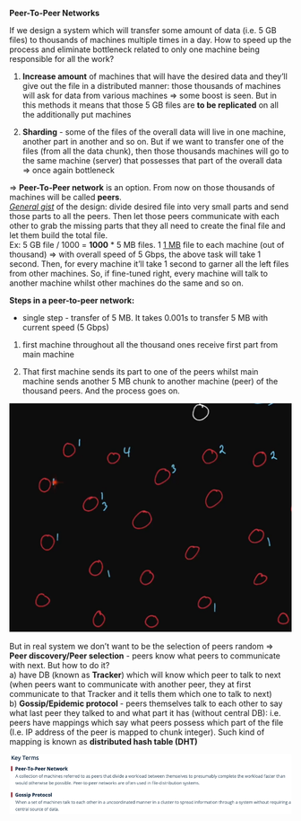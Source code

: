 **Peer-To-Peer Networks**

If we design a system which will transfer some amount of data (i.e. 5 GB files) to thousands of machines multiple times in a day. How to speed up the process and eliminate bottleneck related to only one machine being responsible for all the work? 

1. **Increase amount** of machines that will have the desired data and they’ll give out the file in a distributed manner: those thousands of machines will ask for data from various machines => some boost is seen. But in this methods it means that those 5 GB files are **to be replicated** on all the additionally put machines

2. **Sharding** - some of the files of the overall data will live in one machine, another part in another and so on. But if we want to transfer one of the files (from all the data chunk), then those thousands machines will go to the same machine (server) that possesses that part of the overall data => once again bottleneck

=> **Peer-To-Peer network** is an option. From now on those thousands of machines will be called **peers**. <br> 
<ins><i>General gist</i></ins> of the design: divide desired file into very small parts and send those parts to all the peers. Then let those peers communicate with each other to grab the missing parts that they all need to create the final file and let them build the total file. <br>
Ex: 5 GB file / 1000 = **1000** * 5 MB files. 1 <ins>1 MB</ins> file to each machine (out of thousand) => with overall speed of 5 Gbps, the above task will take 1 second. Then, for every machine it’ll take 1 second to garner all the left files from other machines. So, if fine-tuned right, every machine will talk to another machine whilst other machines do the same and so on.

**Steps in a peer-to-peer network:**

- single step - transfer of 5 MB. It takes 0.001s to transfer 5 MB with current speed (5 Gbps)

1. first machine throughout all the thousand ones receive first part from main machine

2. That first machine sends its part to one of the peers whilst main machine sends another 5 MB chunk to another machine (peer) of the thousand peers. 
And the process goes on.

![Alt text](ImageRepo/Peer_To_Peer_Networks_first.png?raw=true)

But in real system we don’t want to be the selection of peers random => **Peer discovery/Peer selection** - peers know what peers to communicate with next. But how to do it? <br>
a) have DB (known as **Tracker**) which will know which peer to talk to next (when peers want to communicate with another peer, they at first communicate to that Tracker and it tells them which one to talk to next) <br>
b) **Gossip/Epidemic protocol** - peers themselves talk to each other to say what last peer they talked to and what part it has (without central DB): i.e. peers have mappings which say what peers possess which part of the file (I.e. IP address of the peer is mapped to chunk integer). Such kind of mapping is known as **distributed hash table (DHT)**

![Alt text](ImageRepo/Peer_To_Peer_Networks_second.png?raw=true)
